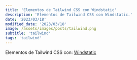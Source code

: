 ```yaml
---
title: 'Elementos de Tailwind CSS con Windstatic'
description: 'Elementos de Tailwind CSS con Windstatic.'
date: '2023/03/18'
modified_date: '2023/03/18'
image: /assets/images/posts/tailwind.png
subtitle: 'tailwind'
tags: 'tailwind'
---
```


Elementos de Tailwind CSS con: [Windstatic](https://windstatic.com/)

